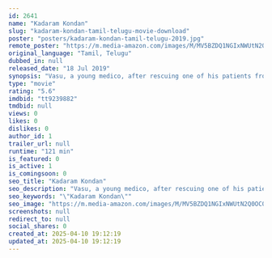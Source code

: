 ```yaml
---
id: 2641
name: "Kadaram Kondan"
slug: "kadaram-kondan-tamil-telugu-movie-download"
poster: "posters/kadaram-kondan-tamil-telugu-2019.jpg"
remote_poster: "https://m.media-amazon.com/images/M/MV5BZDQ1NGIxNWUtN2Q0OC00NmMyLTg2YjctYTUwNDdjMGU1Y2FkXkEyXkFqcGc@._V1_SX300.jpg"
original_language: "Tamil, Telugu"
dubbed_in: null
released_date: "18 Jul 2019"
synopsis: "Vasu, a young medico, after rescuing one of his patients from a murder attempt finds out that his pregnant wife is abducted, and the kidnappers demand the patient he saved in exchange for her safety."
type: "movie"
rating: "5.6"
imdbid: "tt9239882"
tmdbid: null
views: 0
likes: 0
dislikes: 0
author_id: 1
trailer_url: null
runtime: "121 min"
is_featured: 0
is_active: 1
is_comingsoon: 0
seo_title: "Kadaram Kondan"
seo_description: "Vasu, a young medico, after rescuing one of his patients from a murder attempt finds out that his pregnant wife is abducted, and the kidnappers demand the patient he saved in exchange for her safety."
seo_keywords: "\"Kadaram Kondan\""
seo_image: "https://m.media-amazon.com/images/M/MV5BZDQ1NGIxNWUtN2Q0OC00NmMyLTg2YjctYTUwNDdjMGU1Y2FkXkEyXkFqcGc@._V1_SX300.jpg"
screenshots: null
redirect_to: null
social_shares: 0
created_at: 2025-04-10 19:12:19
updated_at: 2025-04-10 19:12:19
---
```


